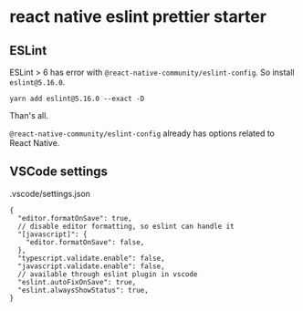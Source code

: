 # react native eslint prettier starter

## ESLint

ESLint > 6 has error with `@react-native-community/eslint-config`. So install `eslint@5.16.0`.

```
yarn add eslint@5.16.0 --exact -D
```

Than's all.

`@react-native-community/eslint-config` already has options related to React Native.


## VSCode settings

.vscode/settings.json

```
{
  "editor.formatOnSave": true,
  // disable editor formatting, so eslint can handle it
  "[javascript]": {
    "editor.formatOnSave": false,
  },
  "typescript.validate.enable": false,
  "javascript.validate.enable": false,
  // available through eslint plugin in vscode
  "eslint.autoFixOnSave": true,
  "eslint.alwaysShowStatus": true,
}
```